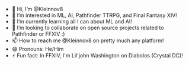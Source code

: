 - 👋 Hi, I’m @Kleinnov8
- 👀 I’m interested in ML, AI, Pathfinder TTRPG, and Final Fantasy XIV!
- 🌱 I’m currently learning all I can about ML and AI!
- 💞️ I’m looking to collaborate on open source projects related to Pathfinder or FFXIV :)
- 📫 How to reach me @Kleinnov8 on pretty much any platform!
- 😄 Pronouns: He/Him
- ⚡ Fun fact: In FFXIV, I'm Lil'john Washington on Diabolos (Crystal DC)!

<!---
Kleinnov8/Kleinnov8 is a ✨ special ✨ repository because its `README.md` (this file) appears on your GitHub profile.
You can click the Preview link to take a look at your changes.
--->
